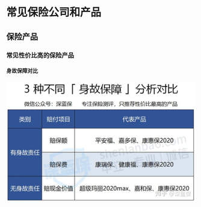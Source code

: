 # 常见保险公司和产品

## 保险产品

### 常见性价比高的保险产品

#### 身故保障对比

![death_sure_compare_diff](../assets/img/death_sure_compare_diff.jpg)
